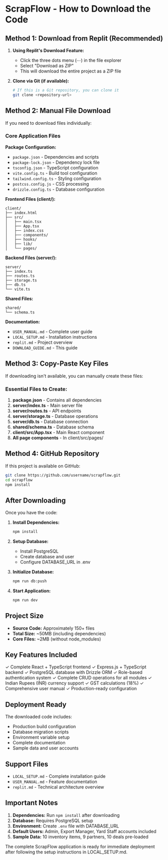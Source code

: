 # ScrapFlow - How to Download the Code

## Method 1: Download from Replit (Recommended)

1. **Using Replit's Download Feature:**
   - Click the three dots menu (⋯) in the file explorer
   - Select "Download as ZIP"
   - This will download the entire project as a ZIP file

2. **Clone via Git (if available):**
   ```bash
   # If this is a Git repository, you can clone it
   git clone <repository-url>
   ```

## Method 2: Manual File Download

If you need to download files individually:

### Core Application Files

**Package Configuration:**
- `package.json` - Dependencies and scripts
- `package-lock.json` - Dependency lock file
- `tsconfig.json` - TypeScript configuration
- `vite.config.ts` - Build tool configuration
- `tailwind.config.ts` - Styling configuration
- `postcss.config.js` - CSS processing
- `drizzle.config.ts` - Database configuration

**Frontend Files (client/):**
```
client/
├── index.html
├── src/
│   ├── main.tsx
│   ├── App.tsx
│   ├── index.css
│   ├── components/
│   ├── hooks/
│   ├── lib/
│   └── pages/
```

**Backend Files (server/):**
```
server/
├── index.ts
├── routes.ts
├── storage.ts
├── db.ts
└── vite.ts
```

**Shared Files:**
```
shared/
└── schema.ts
```

**Documentation:**
- `USER_MANUAL.md` - Complete user guide
- `LOCAL_SETUP.md` - Installation instructions
- `replit.md` - Project overview
- `DOWNLOAD_GUIDE.md` - This guide

## Method 3: Copy-Paste Key Files

If downloading isn't available, you can manually create these files:

### Essential Files to Create:

1. **package.json** - Contains all dependencies
2. **server/index.ts** - Main server file
3. **server/routes.ts** - API endpoints
4. **server/storage.ts** - Database operations
5. **server/db.ts** - Database connection
6. **shared/schema.ts** - Database schema
7. **client/src/App.tsx** - Main React component
8. **All page components** - In client/src/pages/

## Method 4: GitHub Repository

If this project is available on GitHub:
```bash
git clone https://github.com/username/scrapflow.git
cd scrapflow
npm install
```

## After Downloading

Once you have the code:

1. **Install Dependencies:**
   ```bash
   npm install
   ```

2. **Setup Database:**
   - Install PostgreSQL
   - Create database and user
   - Configure DATABASE_URL in .env

3. **Initialize Database:**
   ```bash
   npm run db:push
   ```

4. **Start Application:**
   ```bash
   npm run dev
   ```

## Project Size

- **Source Code:** Approximately 150+ files
- **Total Size:** ~50MB (including dependencies)
- **Core Files:** ~2MB (without node_modules)

## Key Features Included

✓ Complete React + TypeScript frontend
✓ Express.js + TypeScript backend
✓ PostgreSQL database with Drizzle ORM
✓ Role-based authentication system
✓ Complete CRUD operations for all modules
✓ Indian Rupees (INR) currency support
✓ GST calculations (18%)
✓ Comprehensive user manual
✓ Production-ready configuration

## Deployment Ready

The downloaded code includes:
- Production build configuration
- Database migration scripts
- Environment variable setup
- Complete documentation
- Sample data and user accounts

## Support Files

- `LOCAL_SETUP.md` - Complete installation guide
- `USER_MANUAL.md` - Feature documentation
- `replit.md` - Technical architecture overview

## Important Notes

1. **Dependencies:** Run `npm install` after downloading
2. **Database:** Requires PostgreSQL setup
3. **Environment:** Create `.env` file with DATABASE_URL
4. **Default Users:** Admin, Export Manager, Yard Staff accounts included
5. **Sample Data:** 10 inventory items, 9 partners, 10 deals pre-loaded

The complete ScrapFlow application is ready for immediate deployment after following the setup instructions in LOCAL_SETUP.md.